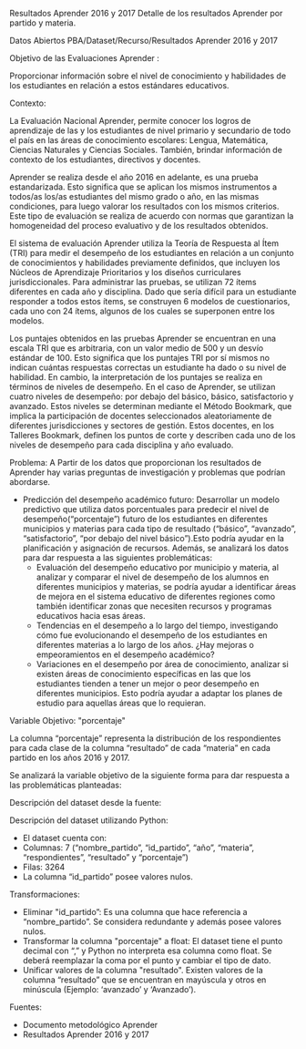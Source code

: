 Resultados Aprender 2016 y 2017
Detalle de los resultados Aprender por partido y materia.

Datos Abiertos PBA/Dataset/Recurso/Resultados Aprender 2016 y 2017


Objetivo de las Evaluaciones Aprender :

Proporcionar información sobre el nivel de conocimiento y habilidades de los estudiantes en relación a estos estándares educativos.

Contexto: 

La Evaluación Nacional Aprender, permite conocer los logros de aprendizaje de las y los estudiantes de nivel primario y secundario de todo el país en las áreas de conocimiento escolares: Lengua, Matemática, Ciencias Naturales y Ciencias Sociales. También, brindar información de contexto de los estudiantes, directivos y docentes.

Aprender se realiza desde el año 2016 en adelante, es una prueba estandarizada. Esto significa que se aplican los mismos instrumentos a todos/as los/as estudiantes del mismo grado o año, en las mismas condiciones, para luego valorar los resultados con los mismos criterios. Este tipo de evaluación se realiza de acuerdo con normas que garantizan la homogeneidad del proceso evaluativo y de los resultados obtenidos.

El sistema de evaluación Aprender utiliza la Teoría de Respuesta al Ítem (TRI) para medir el desempeño de los estudiantes en relación a un conjunto de conocimientos y habilidades previamente definidos, que incluyen los Núcleos de Aprendizaje Prioritarios y los diseños curriculares jurisdiccionales.
Para administrar las pruebas, se utilizan 72 ítems diferentes en cada año y disciplina. Dado que sería difícil para un estudiante responder a todos estos ítems, se construyen 6 modelos de cuestionarios, cada uno con 24 ítems, algunos de los cuales se superponen entre los modelos.

Los puntajes obtenidos en las pruebas Aprender se encuentran en una escala TRI que es arbitraria, con un valor medio de 500 y un desvío estándar de 100. Esto significa que los puntajes TRI por sí mismos no indican cuántas respuestas correctas un estudiante ha dado o su nivel de habilidad. En cambio, la interpretación de los puntajes se realiza en términos de niveles de desempeño. En el caso de Aprender, se utilizan cuatro niveles de desempeño: por debajo del básico, básico, satisfactorio y avanzado. Estos niveles se determinan mediante el Método Bookmark, que implica la participación de docentes seleccionados aleatoriamente de diferentes jurisdicciones y sectores de gestión. Estos docentes, en los Talleres Bookmark, definen los puntos de corte y describen cada uno de los niveles de desempeño para cada disciplina y año evaluado.

Problema: 
A Partir de los datos que proporcionan los resultados de Aprender hay varias preguntas de investigación y problemas que podrían abordarse.

* Predicción del desempeño académico futuro: Desarrollar un modelo predictivo que utiliza datos porcentuales para predecir el nivel de desempeño(“porcentaje”) futuro de los estudiantes en diferentes municipios y materias para cada tipo de resultado (“básico”, “avanzado”, “satisfactorio”, “por debajo del nivel básico”).Esto podría ayudar en la planificación y asignación de recursos. Además, se analizará los datos para dar respuesta a las siguientes problemáticas: 
  * Evaluación del desempeño educativo por municipio y materia, al analizar y comparar el nivel de desempeño de los alumnos en diferentes municipios y materias, se podría ayudar a identificar áreas de mejora en el sistema educativo de diferentes regiones como también identificar zonas que necesiten recursos y programas educativos hacia esas áreas.
  * Tendencias en el desempeño a lo largo del tiempo, investigando cómo fue evolucionando el desempeño de los estudiantes en diferentes materias a lo largo de los años. ¿Hay mejoras o empeoramientos en el desempeño académico?
  * Variaciones en el desempeño por área de conocimiento, analizar si existen áreas de conocimiento específicas en las que los estudiantes tienden a tener un mejor o peor desempeño en diferentes municipios. Esto podría ayudar a adaptar los planes de estudio para aquellas áreas que lo requieran.


Variable Objetivo: "porcentaje"

La columna “porcentaje” representa la distribución de los respondientes para cada clase de la columna “resultado” de cada “materia” en cada partido en los años 2016 y 2017.

Se analizará la variable objetivo de la siguiente forma para dar respuesta a las problemáticas planteadas: 


Descripción del dataset desde la fuente:


Descripción del dataset utilizando Python:
* El dataset cuenta con:
* Columnas: 7 (“nombre_partido”, “id_partido”, “año”, “materia”, “respondientes”, “resultado” y “porcentaje”)
* Filas: 3264
* La columna “id_partido” posee valores nulos.


Transformaciones:
* Eliminar "id_partido”: Es una columna que hace referencia a “nombre_partido”. Se considera redundante y además posee valores nulos.
* Transformar la columna "porcentaje" a float: El dataset tiene el punto decimal con “,” y Python no interpreta esa columna como float. Se deberá reemplazar la coma por el punto y cambiar el tipo de dato.
* Unificar valores de la columna "resultado". Existen valores de la columna “resultado” que se encuentran en mayúscula y otros en minúscula (Ejemplo: ‘avanzado’ y ‘Avanzado’).



Fuentes: 
* Documento metodológico Aprender
* Resultados Aprender 2016 y 2017
